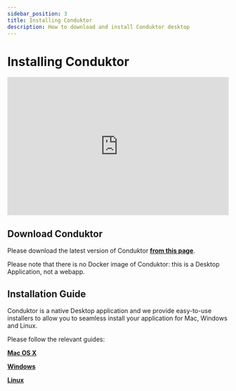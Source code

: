 ```yaml
---
sidebar_position: 3
title: Installing Conduktor
description: How to download and install Conduktor desktop
---
```


# Installing Conduktor

<iframe width="100%" height="315" src="https://www.youtube.com/embed/WhMPqUgYYCQ" title="YouTube video player" frameborder="0" allow="accelerometer; autoplay; clipboard-write; encrypted-media; gyroscope; picture-in-picture" allowfullscreen></iframe>

## Download Conduktor

Please download the latest version of Conduktor **[from this page](https://www.conduktor.io/download)**.

Please note that there is no Docker image of Conduktor: this is a Desktop Application, not a webapp.

## Installation Guide

Conduktor is a native Desktop application and we provide easy-to-use installers to allow you to seamless install your application for Mac, Windows and Linux.

Please follow the relevant guides:

**[Mac OS X](mac)**

**[Windows](windows)**

**[Linux](linux)**
